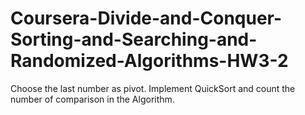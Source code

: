# Coursera-Divide-and-Conquer-Sorting-and-Searching-and-Randomized-Algorithms-HW3-2
Choose the last number as pivot. Implement QuickSort and count the number of comparison in the Algorithm.
